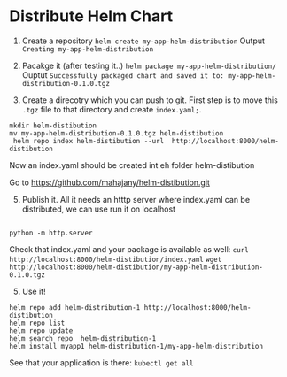 # Distribute Helm Chart

1. Create a repository
`helm create my-app-helm-distribution`
Output `Creating my-app-helm-distribution`

2. Pacakge it (after testing it..) `helm package my-app-helm-distribution/`
Ouptut `Successfully packaged chart and saved it to: my-app-helm-distribution-0.1.0.tgz`

3. Create  a direcotry which you can push to git. First step is to move this `.tgz` file to that directory and create `index.yaml;`.
``` 
mkdir helm-distibution
mv my-app-helm-distribution-0.1.0.tgz helm-distibution
 helm repo index helm-distibution --url  http://localhost:8000/helm-distibution
```
Now an index.yaml should be created int eh folder helm-distibution


Go to https://github.com/mahajany/helm-distibution.git

5.  Publish it. All it needs an htttp server where index.yaml can be distributed, we can use run it on localhost
```

python -m http.server
```
Check that index.yaml and your package is available as well:
`curl http://localhost:8000/helm-distibution/index.yaml`
`wget  http://localhost:8000/helm-distibution/my-app-helm-distribution-0.1.0.tgz`



5. Use it!
```
helm repo add helm-distribution-1 http://localhost:8000/helm-distibution
helm repo list
helm repo update
helm search repo  helm-distribution-1
helm install myapp1 helm-distribution-1/my-app-helm-distribution
```

See that your application is there:
`kubectl get all`

